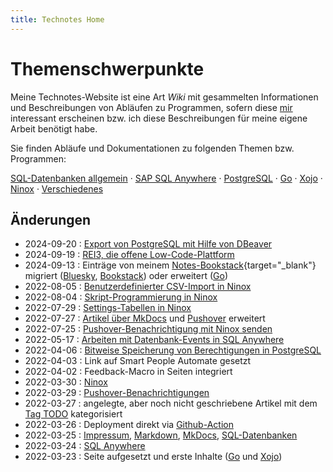 ```yaml
---
title: Technotes Home
---
```


# Themenschwerpunkte

Meine Technotes-Website ist eine Art *Wiki* mit gesammelten Informationen und Beschreibungen von Abläufen zu Programmen, sofern diese <a href="https://www.jakoubek.net/?ref=tnt" target="_blank">mir</a> interessant erscheinen bzw. ich diese Beschreibungen für meine eigene Arbeit benötigt habe.

Sie finden Abläufe und Dokumentationen zu folgenden Themen bzw. Programmen:

[SQL-Datenbanken allgemein](sql/) &middot; [SAP SQL Anywhere](sql-anywhere/) &middot; [PostgreSQL](postgresql/) &middot; [Go](go/) &middot; [Xojo](xojo/) &middot; [Ninox](ninox/) &middot; [Verschiedenes](misc/)

## Änderungen

- 2024-09-20 : [Export von PostgreSQL mit Hilfe von DBeaver](/postgresql/export)
- 2024-09-19 : [REI3, die offene Low-Code-Plattform](/rei3/)
- 2024-09-13 : Einträge von meinem [Notes-Bookstack](https://notes.beautifulmachines.de/){target="_blank"} migriert ([Bluesky](/misc/bluesky-mit-eigener-domain), [Bookstack](/bookstack/)) oder erweitert ([Go](/go/))
- 2022-08-05 : [Benutzerdefinierter CSV-Import in Ninox](/ninox/csv-import/)
- 2022-08-04 : [Skript-Programmierung in Ninox](/ninox/skripting/)
- 2022-07-29 : [Settings-Tabellen in Ninox](/ninox/settings-tabelle/)
- 2022-07-27 : [Artikel über MkDocs](/misc/mkdocs/) und [Pushover](/tags/#pushover) erweitert
- 2022-07-25 : [Pushover-Benachrichtigung mit Ninox senden](/ninox/pushover-benachrichtigung-mit-ninox-senden/)
- 2022-05-17 : [Arbeiten mit Datenbank-Events in SQL Anywhere](/sql-anywhere/datenbank-events/)
- 2022-04-06 : [Bitweise Speicherung von Berechtigungen in PostgreSQL](/postgresql/bitwise/)
- 2022-04-03 : Link auf Smart People Automate gesetzt
- 2022-04-02 : Feedback-Macro in Seiten integriert 
- 2022-03-30 : [Ninox](/ninox/)
- 2022-03-29 : [Pushover-Benachrichtigungen](/misc/pushover/)
- 2022-03-27 : angelegte, aber noch nicht geschriebene Artikel mit dem [Tag TODO](/tags/) kategorisiert
- 2022-03-26 : Deployment direkt via [Github-Action](/misc/github-actions/)
- 2022-03-25 : [Impressum](/info), [Markdown](/misc/markdown), [MkDocs](/misc/mkdocs), [SQL-Datenbanken](/sql/)
- 2022-03-24 : [SQL Anywhere](/sql-anywhere/)
- 2022-03-23 : Seite aufgesetzt und erste Inhalte ([Go](go/) und [Xojo](xojo/))
